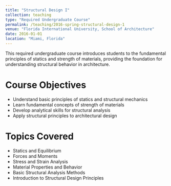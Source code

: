```yaml
---
title: "Structural Design I"
collection: teaching
type: "Required Undergraduate Course"
permalink: /teaching/2016-spring-structural-design-1
venue: "Florida International University, School of Architecture"
date: 2016-01-01
location: "Miami, Florida"
---
```


This required undergraduate course introduces students to the fundamental principles of statics and strength of materials, providing the foundation for understanding structural behavior in architecture.

Course Objectives
======
* Understand basic principles of statics and structural mechanics
* Learn fundamental concepts of strength of materials
* Develop analytical skills for structural analysis
* Apply structural principles to architectural design

Topics Covered
======
* Statics and Equilibrium
* Forces and Moments
* Stress and Strain Analysis
* Material Properties and Behavior
* Basic Structural Analysis Methods
* Introduction to Structural Design Principles 